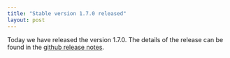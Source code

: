 ```yaml
---
title: "Stable version 1.7.0 released"
layout: post
---
```


Today we have released the version 1.7.0.
The details of the release can be found in the [github release notes](https://github.com/sialcasa/mvvmFX/releases/tag/mvvmfx-1.7.0).
